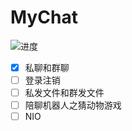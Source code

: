# MyChat
![进度](http://progressed.io/bar/15?title=done)


* [x] 私聊和群聊
* [ ] 登录注销
* [ ] 私发文件和群发文件
* [ ] 陪聊机器人之猜动物游戏
* [ ] NIO
